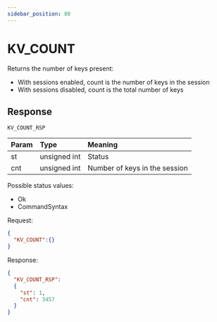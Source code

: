 ```yaml
---
sidebar_position: 80
---
```


# KV_COUNT
Returns the number of keys present:

- With sessions enabled, count is the number of keys in the session
- With sessions disabled, count is the total number of keys


## Response

`KV_COUNT_RSP`


|Param|Type|Meaning|
|:---|:---|:---|
|st|unsigned int|Status|
|cnt|unsigned int|Number of keys in the session|


Possible status values:

- Ok
- CommandSyntax


Request: 

```json
{
  "KV_COUNT":{}
}
```

Response:

```json title="Database contains 3,457 keys"
{
  "KV_COUNT_RSP":
  {
    "st": 1,
    "cnt": 3457
  }
}
```

